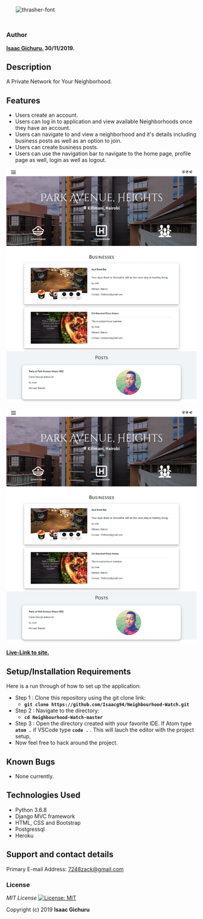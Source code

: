 <img src="https://fontmeme.com/permalink/191202/6121727221ffd6093829725fab07df09.png" alt="thrasher-font"
                border="0" style="padding: 5%;" class="img-fluid">
### Author
 **[Isaac Gichuru.](https://github.com/Isaacg94) 30/11/2019.**

## Description

A Private Network for Your Neighborhood.



## Features
* Users create an account.
* Users can log in to application and view available Neighborhoods once they have an account.
* Users can navigate to and view a neighborhood and it's details including business posts as well as an option to join.
* Users can create business posts.
* Users can use the navigation bar to navigate to the home page, profile page as well, login as well as logout.


![alt text](static/images/screencapture-127-0-0-1-8000-neighborhood-3-2019-12-03-19_29_25.png)

![alt text](static/images/screencapture-127-0-0-1-8000-neighborhood-3-2019-12-03-19_29_25.png)



**[Live-Link to site.](https://linkapp-by-isaac.herokuapp.com/)**



<!-- # Specifications


## BDD
| Behavior            | Input                         | Output                        |
| ------------------- | ----------------------------- | ----------------------------- |
| Users can sign up for an account | Input credentials in the registration form then click Sign Up | Users are prompted to login into their account |
| Users can view projects posted by other users | Click on a specific project's review button | When clicked, users are navigated to another page where they can post a review of the project |
| Users can view the full live site of a posted project | Click on the 'Go to Site' button | Users are directed to the live site of the posted project |
| Users can view and edit their profiles | Click on profile in the side navigation | Users are directed to their profile page with their posted projects displayed as well as their profile information and an option to edit it |
| Users can search projects | Click on the search icon on the navigation bar, type in a given project-title and press Enter | User will be able to view projects with that title | -->


## Setup/Installation Requirements
Here is a run through of how to set up the application:
* Step 1 : Clone this repository using the git clone link:
  * **`git clone https://github.com/Isaacg94/Neighbourhood-Watch.git`**
* Step 2 : Navigate to the directory:
  * **`cd Neighbourhood-Watch-master`**
* Step 3 : Open the directory created with your favorite IDE. If Atom type **`atom .`** if VSCode type **`code .`** . This will lauch the editor with the project setup,
* Now feel free to hack around the project.

## Known Bugs
* None currently.


## Technologies Used

- Python 3.6.8
- Django MVC framework
- HTML, CSS and Bootstrap
- Postgressql
- Heroku

## Support and contact details

Primary E-mail Address: 7248zack@gmail.com

### License
*MIT License* [![License: MIT](https://img.shields.io/badge/License-MIT-yellow.svg)](license/MIT)

Copyright (c) 2019 **Isaac Gichuru**